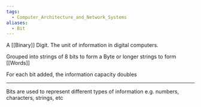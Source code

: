 ```yaml
---
tags:
  - Computer_Architecture_and_Network_Systems
aliases:
  - Bit
---
```

A [[Binary]] Digit. The unit of information in digital computers.

Grouped into strings of 8 bits to form a Byte or longer strings to form [[Words]]

For each bit added, the information capacity doubles

---

Bits are used to represent different types of information e.g. numbers, characters, strings, etc
